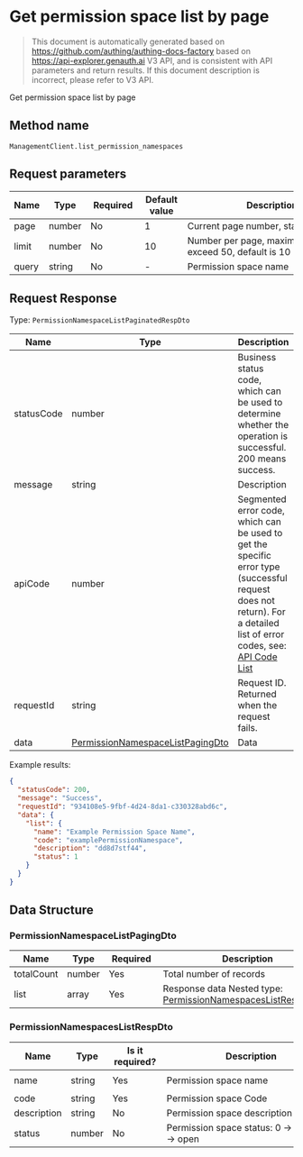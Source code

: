 # Get permission space list by page

<!--
Warning⚠️:
Do not modify this document directly,
https://github.com/Authing/authing-docs-factory
Use this project to generate
-->

<LastUpdated />

> This document is automatically generated based on https://github.com/authing/authing-docs-factory based on https://api-explorer.genauth.ai V3 API, and is consistent with API parameters and return results. If this document description is incorrect, please refer to V3 API.

Get permission space list by page

## Method name

`ManagementClient.list_permission_namespaces`

## Request parameters

| Name  | Type   | <div style="width:80px">Required</div> | <div style="width:60px">Default value</div> | <div style="width:300px">Description</div>               | <div style="width:200px">Example value</div> |
| ----- | ------ | -------------------------------------- | ------------------------------------------- | -------------------------------------------------------- | -------------------------------------------- |
| page  | number | No                                     | 1                                           | Current page number, starting from 1                     | `1`                                          |
| limit | number | No                                     | 10                                          | Number per page, maximum cannot exceed 50, default is 10 | `10`                                         |
| query | string | No                                     | -                                           | Permission space name                                    | `examplePermissionNamespace`                 |

## Request Response

Type: `PermissionNamespaceListPaginatedRespDto`

| Name       | Type                                                                             | Description                                                                                                                                                                                                                                                                                                                                  |
| ---------- | -------------------------------------------------------------------------------- | -------------------------------------------------------------------------------------------------------------------------------------------------------------------------------------------------------------------------------------------------------------------------------------------------------------------------------------------- |
| statusCode | number                                                                           | Business status code, which can be used to determine whether the operation is successful. 200 means success.                                                                                                                                                                                                                                 |
| message    | string                                                                           | Description                                                                                                                                                                                                                                                                                                                                  |
| apiCode    | number                                                                           | Segmented error code, which can be used to get the specific error type (successful request does not return). For a detailed list of error codes, see: [API Code List](https://api-explorer.genauth.ai/?tag=group/%E5%BC%80%E5%8F%91%E5%87%86%E5%A4%87#tag/%E5%BC%80%E5%8F%91%E5%87%86%E5%A4%87/%E9%94%99%E8%AF%AF%E5%A4%84%E7%90%86/apiCode) |
| requestId  | string                                                                           | Request ID. Returned when the request fails.                                                                                                                                                                                                                                                                                                 |
| data       | <a href="#PermissionNamespaceListPagingDto">PermissionNamespaceListPagingDto</a> | Data                                                                                                                                                                                                                                                                                                                                         |

Example results:

```json
{
  "statusCode": 200,
  "message": "Success",
  "requestId": "934108e5-9fbf-4d24-8da1-c330328abd6c",
  "data": {
    "list": {
      "name": "Example Permission Space Name",
      "code": "examplePermissionNamespace",
      "description": "dd8d7stf44",
      "status": 1
    }
  }
}
```

## Data Structure

### <a id="PermissionNamespaceListPagingDto"></a> PermissionNamespaceListPagingDto

| Name       | Type   | <div style="width:80px">Required</div> | <div style="width:300px">Description</div>                                                                 | <div style="width:200px">Sample value</div> |
| ---------- | ------ | -------------------------------------- | ---------------------------------------------------------------------------------------------------------- | ------------------------------------------- |
| totalCount | number | Yes                                    | Total number of records                                                                                    |                                             |
| list       | array  | Yes                                    | Response data Nested type: <a href="#PermissionNamespacesListRespDto">PermissionNamespacesListRespDto</a>. |                                             |

### <a id="PermissionNamespacesListRespDto"></a> PermissionNamespacesListRespDto

| Name        | Type   | <div style="width:80px">Is it required?</div> | <div style="width:300px">Description</div>      | <div style="width:200px">Example value</div> |
| ----------- | ------ | --------------------------------------------- | ----------------------------------------------- | -------------------------------------------- |
| name        | string | Yes                                           | Permission space name                           | `Example Permission space name`              |
| code        | string | Yes                                           | Permission space Code                           | `examplePermissionNamespace`                 |
| description | string | No                                            | Permission space description                    | `dd8d7stf44`                                 |
| status      | number | No                                            | Permission space status: 0 -> closed, 1 -> open | `1`                                          |
